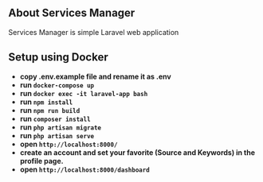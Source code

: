## About Services Manager

Services Manager is simple Laravel web application

## Setup using Docker

-   **copy .env.example file and rename it as .env**
-   **run `docker-compose up`**
-   **run `docker exec -it laravel-app bash`**
-   **run `npm install`**
-   **run `npm run build`**
-   **run `composer install`**
-   **run `php artisan migrate`**
-   **run `php artisan serve`**
-   **open `http://localhost:8000/`**
-   **create an account and set your favorite (Source and Keywords) in the profile page.**
-   **open `http://localhost:8000/dashboard`**
